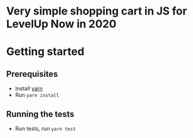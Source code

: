 # Very simple shopping cart in JS for LevelUp Now in 2020

# Getting started
## Prerequisites
* Install [yarn](https://classic.yarnpkg.com/en/docs/install/#mac-stable)
* Run `yarn install`

## Running the tests
* Run tests, run `yarn test`
